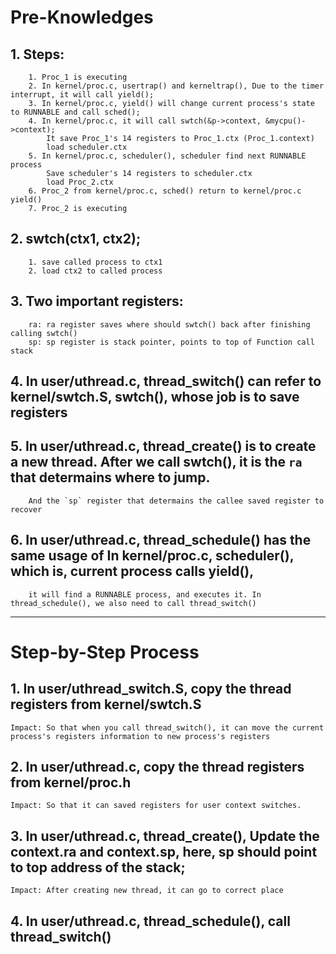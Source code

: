 # Pre-Knowledges

## 1. Steps:
        1. Proc_1 is executing
        2. In kernel/proc.c, usertrap() and kerneltrap(), Due to the timer interrupt, it will call yield();
        3. In kernel/proc.c, yield() will change current process's state to RUNNABLE and call sched();
        4. In kernel/proc.c, it will call swtch(&p->context, &mycpu()->context);
            It save Proc_1's 14 registers to Proc_1.ctx (Proc_1.context)
            load scheduler.ctx
        5. In kernel/proc.c, scheduler(), scheduler find next RUNNABLE process
            Save scheduler's 14 registers to scheduler.ctx
            load Proc_2.ctx
        6. Proc_2 from kernel/proc.c, sched() return to kernel/proc.c yield()
        7. Proc_2 is executing

## 2. swtch(ctx1, ctx2);
        1. save called process to ctx1
        2. load ctx2 to called process

## 3. Two important registers:
        ra: ra register saves where should swtch() back after finishing calling swtch()
        sp: sp register is stack pointer, points to top of Function call stack

## 4. In user/uthread.c, thread_switch() can refer to kernel/swtch.S, swtch(),  whose job is to save registers

## 5. In user/uthread.c, thread_create() is to create a new thread. After we call swtch(), it is the `ra` that determains where to jump.
        And the `sp` register that determains the callee saved register to recover

## 6. In user/uthread.c, thread_schedule() has the same usage of In kernel/proc.c, scheduler(), which is, current process calls yield(),
        it will find a RUNNABLE process, and executes it. In thread_schedule(), we also need to call thread_switch()
 
---

# Step-by-Step Process

## 1. In user/uthread_switch.S, copy the thread registers from kernel/swtch.S
    Impact: So that when you call thread_switch(), it can move the current process's registers information to new process's registers

## 2. In user/uthread.c, copy the thread registers from kernel/proc.h
    Impact: So that it can saved registers for user context switches.

## 3. In user/uthread.c, thread_create(), Update the context.ra and context.sp, here, sp should point to top address of the stack;
    Impact: After creating new thread, it can go to correct place

## 4. In user/uthread.c, thread_schedule(), call thread_switch()
